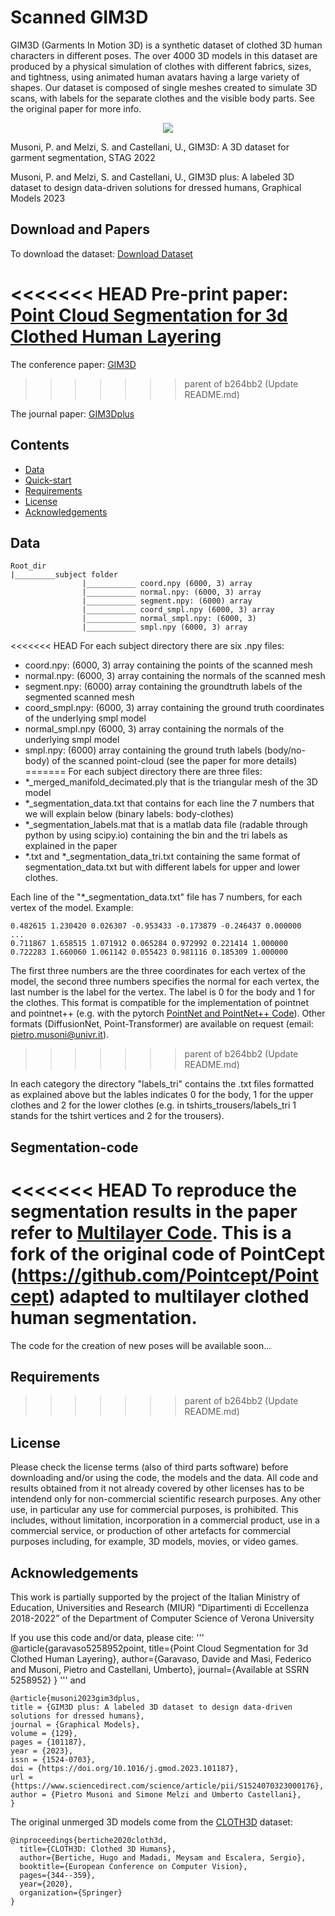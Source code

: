# Scanned GIM3D

GIM3D (Garments In Motion 3D) is a synthetic dataset of clothed 3D human characters in different poses. The over 4000 3D models in this dataset are produced by a physical simulation of clothes with different fabrics, sizes, and tightness, using animated human avatars having a large variety of shapes. Our dataset is composed of single meshes created to simulate 3D scans, with labels for the separate clothes and the visible body parts. See the original paper for more info.

<p align="center">
<img src="pipeline_dataset2.png"
</p>

Musoni, P. and Melzi, S. and Castellani, U., GIM3D: A 3D dataset for garment segmentation, STAG 2022 

Musoni, P. and Melzi, S. and Castellani, U., GIM3D plus: A labeled 3D dataset to design data-driven solutions for dressed humans, Graphical Models 2023

## Download and Papers

To download the dataset: [Download Dataset](https://univr-my.sharepoint.com/:f:/g/personal/pietro_musoni_univr_it/Es41qfco4zBKqx6ovPfcg5MB17zDTK9HbyAYjOkExq6Www?e=LkmbRQ)

<<<<<<< HEAD
Pre-print paper: [Point Cloud Segmentation for 3d Clothed Human Layering](https://papers.ssrn.com/sol3/papers.cfm?abstract_id=5258952)
=======
The conference paper: [GIM3D](https://diglib.eg.org/bitstream/handle/10.2312/stag20221252/021-028.pdf)
>>>>>>> parent of b264bb2 (Update README.md)

The journal paper: [GIM3Dplus](https://www.sciencedirect.com/science/article/pii/S1524070323000176)
## Contents
* [Data](https://github.com/PietroMsn/GIM3D#Data)
* [Quick-start](https://github.com/PietroMsn/GIM3D#Quick-start)
* [Requirements](https://github.com/PietroMsn/GIM3D#requirements)
* [License](https://github.com/PietroMsn/GIM3D#license)
* [Acknowledgements](https://github.com/PietroMsn/GIM3D#acknowledgements)

 
 
## Data
```
Root_dir
|_________subject folder
                |___________ coord.npy (6000, 3) array
                |___________ normal.npy: (6000, 3) array
                |___________ segment.npy: (6000) array
                |___________ coord_smpl.npy (6000, 3) array
                |___________ normal_smpl.npy: (6000, 3)
                |___________ smpl.npy (6000, 3) array
```

<<<<<<< HEAD
For each subject directory there are six .npy files:
- coord.npy: (6000, 3) array containing the points of the scanned mesh
- normal.npy: (6000, 3) array containing the normals of the scanned mesh
- segment.npy: (6000) array containing the groundtruth labels of the segmented scanned mesh
- coord_smpl.npy: (6000, 3) array containing the ground truth coordinates of the underlying smpl model
- normal_smpl.npy (6000, 3) array containing the normals of the underlying smpl model
- smpl.npy: (6000) array containing the ground truth labels (body/no-body) of the scanned point-cloud (see the paper for more details)
=======
For each subject directory there are three files:
- *_merged_manifold_decimated.ply that is the triangular mesh of the 3D model
- *_segmentation_data.txt that contains for each line the 7 numbers that we will explain below (binary labels: body-clothes)
- *_segmentation_labels.mat that is a matlab data file (radable through python by using scipy.io) containing the bin and the tri labels as explained in the paper
- *.txt and *_segmentation_data_tri.txt containing the same format of segmentation_data.txt but with different labels for upper and lower clothes.

Each line of the "*_segmentation_data.txt" file has 7 numbers, for each vertex of the model.
Example:
```
0.482615 1.230420 0.026307 -0.953433 -0.173879 -0.246437 0.000000
...
0.711867 1.658515 1.071912 0.065284 0.972992 0.221414 1.000000
0.722283 1.660060 1.061142 0.055423 0.981116 0.185309 1.000000
```
The first three numbers are the three coordinates for each vertex of the model, the second three numbers specifies the normal for each vertex, the last number is the label for the vertex. The label is 0 for the body and 1 for the clothes. This format is compatible for the implementation of pointnet and pointnet++ (e.g. with the pytorch [PointNet and PointNet++ Code](https://github.com/yanx27/Pointnet_Pointnet2_pytorch)). Other formats (DiffusionNet, Point-Transformer) are available on request (email: pietro.musoni@univr.it).
>>>>>>> parent of b264bb2 (Update README.md)

In each category the directory "labels_tri"  contains the .txt files formatted as explained above but the lables indicates 0 for the body, 1 for the upper clothes and 2 for the lower clothes (e.g. in tshirts_trousers/labels_tri 1 stands for the tshirt vertices and 2 for the trousers).

## Segmentation-code  

<<<<<<< HEAD
To reproduce the segmentation results in the paper refer to [Multilayer Code](https://github.com/PietroMsn/Extended-Pointcept-Multilayer-Segmentation). This is a fork of the original code of PointCept (https://github.com/Pointcept/Pointcept) adapted to multilayer clothed human segmentation.
=======
The code for the creation of new poses will be available soon...
  
## Requirements

  
>>>>>>> parent of b264bb2 (Update README.md)
  
## License
Please check the license terms (also of third parts software) before downloading and/or using the code, the models and the data. 
All code and results obtained from it not already covered by other licenses has to be intendend only for non-commercial scientific research purposes.
Any other use, in particular any use for commercial purposes, is prohibited. This includes, without limitation, incorporation in a commercial product, use in a commercial service, or production of other artefacts for commercial purposes including, for example, 3D models, movies, or video games. 

## Acknowledgements
  
This work is partially supported by the project of the Italian Ministry of Education, Universities and Research (MIUR) ”Dipartimenti di Eccellenza 2018-2022” of the Department of Computer Science of Verona University

If you use this code and/or data, please cite:
'''
@article{garavaso5258952point,
  title={Point Cloud Segmentation for 3d Clothed Human Layering},
  author={Garavaso, Davide and Masi, Federico and Musoni, Pietro and Castellani, Umberto},
  journal={Available at SSRN 5258952}
}
'''
and
```
@article{musoni2023gim3dplus,
title = {GIM3D plus: A labeled 3D dataset to design data-driven solutions for dressed humans},
journal = {Graphical Models},
volume = {129},
pages = {101187},
year = {2023},
issn = {1524-0703},
doi = {https://doi.org/10.1016/j.gmod.2023.101187},
url = {https://www.sciencedirect.com/science/article/pii/S1524070323000176},
author = {Pietro Musoni and Simone Melzi and Umberto Castellani},
}
```

The original unmerged 3D models come from the [CLOTH3D](https://chalearnlap.cvc.uab.cat/dataset/38/description/) dataset:
```
@inproceedings{bertiche2020cloth3d,
  title={CLOTH3D: Clothed 3D Humans},
  author={Bertiche, Hugo and Madadi, Meysam and Escalera, Sergio},
  booktitle={European Conference on Computer Vision},
  pages={344--359},
  year={2020},
  organization={Springer}
}
```
